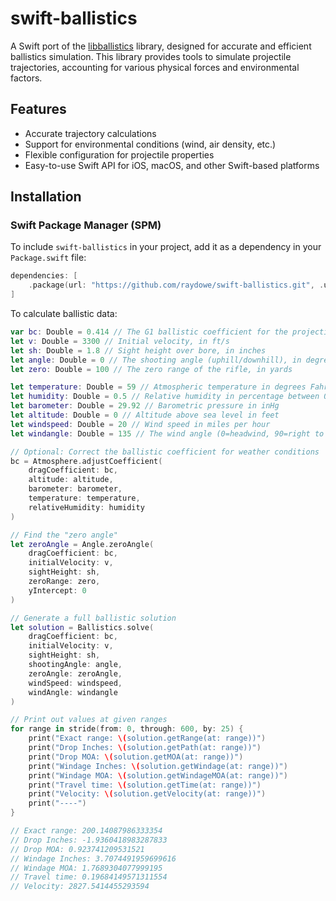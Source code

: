# swift-ballistics

A Swift port of the [libballistics](https://github.com/grimwm/libballistics) library, designed for accurate and efficient ballistics simulation. This library provides tools to simulate projectile trajectories, accounting for various physical forces and environmental factors.

## Features

- Accurate trajectory calculations
- Support for environmental conditions (wind, air density, etc.)
- Flexible configuration for projectile properties
- Easy-to-use Swift API for iOS, macOS, and other Swift-based platforms

## Installation

### Swift Package Manager (SPM)

To include `swift-ballistics` in your project, add it as a dependency in your `Package.swift` file:

```swift
dependencies: [
    .package(url: "https://github.com/raydowe/swift-ballistics.git", .upToNextMajor(from: "1.0.0"))
]
```

To calculate ballistic data:
```swift
var bc: Double = 0.414 // The G1 ballistic coefficient for the projectile
let v: Double = 3300 // Initial velocity, in ft/s
let sh: Double = 1.8 // Sight height over bore, in inches
let angle: Double = 0 // The shooting angle (uphill/downhill), in degrees
let zero: Double = 100 // The zero range of the rifle, in yards

let temperature: Double = 59 // Atmospheric temperature in degrees Fahrenheit
let humidity: Double = 0.5 // Relative humidity in percentage between 0 and 1
let barometer: Double = 29.92 // Barometric pressure in inHg
let altitude: Double = 0 // Altitude above sea level in feet
let windspeed: Double = 20 // Wind speed in miles per hour
let windangle: Double = 135 // The wind angle (0=headwind, 90=right to left, 180=tailwind, 270/-90=left to right)

// Optional: Correct the ballistic coefficient for weather conditions
bc = Atmosphere.adjustCoefficient(
    dragCoefficient: bc,
    altitude: altitude,
    barometer: barometer,
    temperature: temperature,
    relativeHumidity: humidity
)

// Find the "zero angle"
let zeroAngle = Angle.zeroAngle(
    dragCoefficient: bc,
    initialVelocity: v,
    sightHeight: sh,
    zeroRange: zero,
    yIntercept: 0
)

// Generate a full ballistic solution
let solution = Ballistics.solve(
    dragCoefficient: bc,
    initialVelocity: v,
    sightHeight: sh,
    shootingAngle: angle,
    zeroAngle: zeroAngle,
    windSpeed: windspeed,
    windAngle: windangle
)

// Print out values at given ranges
for range in stride(from: 0, through: 600, by: 25) {
    print("Exact range: \(solution.getRange(at: range))")
    print("Drop Inches: \(solution.getPath(at: range))")
    print("Drop MOA: \(solution.getMOA(at: range))")
    print("Windage Inches: \(solution.getWindage(at: range))")
    print("Windage MOA: \(solution.getWindageMOA(at: range))")
    print("Travel time: \(solution.getTime(at: range))")
    print("Velocity: \(solution.getVelocity(at: range))")
    print("----")
}

// Exact range: 200.14087986333354
// Drop Inches: -1.9360418983287833
// Drop MOA: 0.923741209531521
// Windage Inches: 3.7074491959699616
// Windage MOA: 1.7689304077999195
// Travel time: 0.19684149571311554
// Velocity: 2827.5414455293594

```
